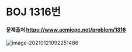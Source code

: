 # BOJ 1316번

#### 문제출처 https://www.acmicpc.net/problem/1316 

![image-20210121092251486](README.assets/image-20210121092251486.png)